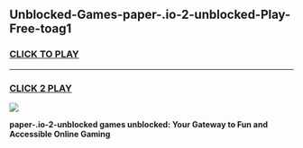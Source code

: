 
## Unblocked-Games-paper-.io-2-unblocked-Play-Free-toag1
<h3>
<a href="https://premium76.site?title=paper-.io-2-unblocked&ref=18A1">CLICK TO PLAY</a></h3>
<hr>

<h3>
<a href="https://premium76.site?title=paper-.io-2-unblocked&ref=18A1">CLICK 2 PLAY</a>
  
</h3>

<a href="https://premium76.site?title=paper-.io-2-unblocked&ref=18A1"><img src="https://clearcache.store/games.png"></a>


**paper-.io-2-unblocked games unblocked: Your Gateway to Fun and Accessible Online Gaming**
